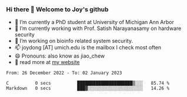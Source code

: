 ### Hi there 👋 Welcome to Joy's github

- 🔭 I’m currently a PhD student at University of Michigan Ann Arbor
- 🌱 I’m currently working with Prof. Satish Narayanasamy on hardware security
- 👯 I’m working on bioinfo related system security. 
- 📫 joydong [AT] umich.edu is the mailbox I check most often
- 😄 Pronouns: also know as jiao_chew
- 💬 read more at [my website](https://joydddd.github.io/)
<!--START_SECTION:waka-->

```text
From: 26 December 2022 - To: 02 January 2023

C          0 secs          █████████████████████▒░░░   85.74 %
Markdown   0 secs          ███▓░░░░░░░░░░░░░░░░░░░░░   14.26 %
```

<!--END_SECTION:waka-->
